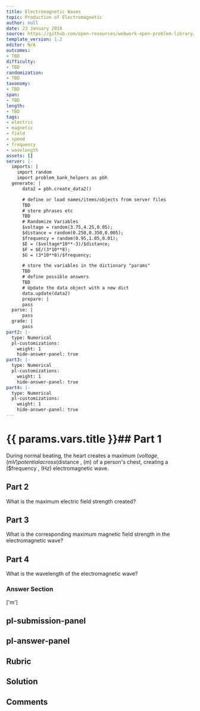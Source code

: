 ```yaml
---
title: Electromagnetic Waves
topic: Production of Electromagnetic
author: null
date: 23 January 2018
source: https://github.com/open-resources/webwork-open-problem-library/tree/master/Contrib/BrockPhysics/College_Physics_Urone/24.Electromagnetic_Waves/24-03.The_Electromagnetic_Spectrum/NU_U17_24_03_015.pg
template_version: 1.2
editor: N/A
outcomes:
- TBD
difficulty:
- TBD
randomization:
- TBD
taxonomy:
- TBD
span:
- TBD
length:
- TBD
tags:
- electric
- magnetic
- field
- speed
- frequency
- wavelength
assets: []
server: |-
  imports: |
    import random
    import problem_bank_helpers as pbh
  generate: |
      data2 = pbh.create_data2()

      # define or load names/items/objects from server files
      TBD
      # store phrases etc
      TBD
      # Randomize Variables
      $voltage = random(3.75,4.25,0.05);
      $distance = random(0.250,0.350,0.005);
      $frequency = random(0.95,1.05,0.01);
      $E = ($voltage*10**-3)/$distance;
      $F = $E/(3*10**8);
      $G = (3*10**8)/$frequency;

      # store the variables in the dictionary "params"
      TBD
      # define possible answers
      TBD
      # Update the data object with a new dict
      data.update(data2)
      prepare: |
      pass
  parse: |
      pass
  grade: |
      pass
part2: |-
  type: Numerical
  pl-customizations:
    weight: 1
    hide-answer-panel: true
part3: |-
  type: Numerical
  pl-customizations:
    weight: 1
    hide-answer-panel: true
part4: |-
  type: Numerical
  pl-customizations:
    weight: 1
    hide-answer-panel: true
---
```


# {{ params.vars.title }}## Part 1 
During normal beating, the heart creates a maximum ($voltage , (mV) potential across ($distance , (m) of a person's chest, creating a ($frequency , (Hz) electromagnetic wave. 
## Part 2 
What is the maximum electric field strength created? 
## Part 3 
What is the corresponding maximum magnetic field strength in the electromagnetic wave? 
## Part 4 
What is the wavelength of the electromagnetic wave? 


### Answer Section 
['m']

## pl-submission-panel 


## pl-answer-panel 


## Rubric 


## Solution 


## Comments 


